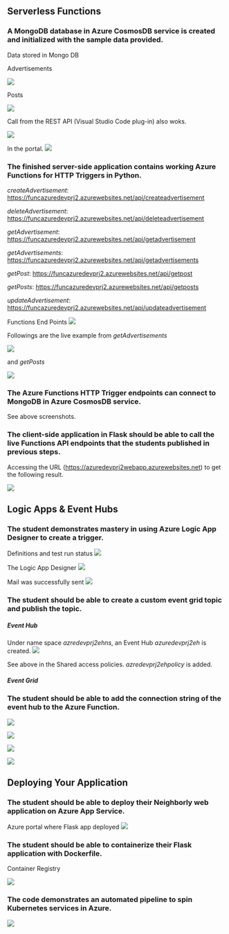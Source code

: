 
## Serverless Functions
### A MongoDB database in Azure CosmosDB service is created and initialized with the sample data provided.

Data stored in Mongo DB

Advertisements

![](img/2021-06-04-13-24-26.png)

Posts

![](img/2021-06-04-13-25-28.png)

Call from the REST API (Visual Studio Code plug-in) also woks.

![](img/2021-06-04-15-23-05.png)

In the portal.
![](img/2021-06-04-15-24-31.png)

### The finished server-side application contains working Azure Functions for HTTP Triggers in Python.

  *createAdvertisement*: https://funcazuredevprj2.azurewebsites.net/api/createadvertisement <p>
  *deleteAdvertisement*: https://funcazuredevprj2.azurewebsites.net/api/deleteadvertisement <p>
  *getAdvertisement*: https://funcazuredevprj2.azurewebsites.net/api/getadvertisement <p>
  *getAdvertisements*: https://funcazuredevprj2.azurewebsites.net/api/getadvertisements <p>
  *getPost*: https://funcazuredevprj2.azurewebsites.net/api/getpost <p>
  *getPosts*: https://funcazuredevprj2.azurewebsites.net/api/getposts <p>
  *updateAdvertisement*: https://funcazuredevprj2.azurewebsites.net/api/updateadvertisement <p>


Functions End Points
![](img/2021-06-04-13-16-27.png)


Followings are the live example from *getAdvertisements* 


![](img/2021-06-04-13-55-09.png)

and *getPosts*


![](img/2021-06-04-13-56-06.png)


### The Azure Functions HTTP Trigger endpoints can connect to MongoDB in Azure CosmosDB service.

See above screenshots.

### The client-side application in Flask should be able to call the live Functions API endpoints that the students published in previous steps.

Accessing the URL (https://azuredevprj2webapp.azurewebsites.net) to get the following result.

![](img/2021-06-04-13-29-15.png)


## Logic Apps & Event Hubs

### The student demonstrates mastery in using Azure Logic App Designer to create a trigger.

Definitions and test run status
![](img/2021-06-04-15-20-13.png)

The Logic App Designer
![](img/2021-06-04-15-19-14.png)

Mail was successfully sent
![](img/2021-06-04-15-14-59.png)

### The student should be able to create a custom event grid topic and publish the topic.

##### Event Hub

Under name space *azredevprj2ehns*, an Event Hub *azuredevprj2eh* is created.
![](img/2021-06-04-13-32-33.png)


See above in the Shared access policies.
*azredevprj2ehpolicy* is added.

##### Event Grid



### The student should be able to add the connection string of the event hub to the Azure Function.


![](img/2021-06-05-12-59-00.png)

![](img/2021-06-05-13-04-10.png)

![](img/2021-06-05-13-02-07.png)

![](img/2021-06-05-13-12-25.png)


## Deploying Your Application

### The student should be able to deploy their Neighborly web application on Azure App Service.

Azure portal where Flask app deployed
![](img/2021-06-04-13-26-55.png)

### The student should be able to containerize their Flask application with Dockerfile.

Container Registry

![](img/2021-06-04-13-14-00.png)


### The code demonstrates an automated pipeline to spin Kubernetes services in Azure.

![](img/2021-06-04-13-10-43.png)

